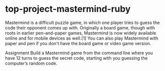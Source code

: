 # top-project-mastermind-ruby

Mastermind is a difficult puzzle game, in which one player tries to guess the code their opponent comes up with. 
Originally a board game, though with roots in earlier pen-and-paper games, Mastermind is now widely available online and for mobile devices as well.[1]
You can also play Mastermind with paper and pen if you don't have the board game or video game version.

Assignment
Build a Mastermind game from the command line where you have 12 turns to guess the secret code, starting with you guessing the computer’s random code.

